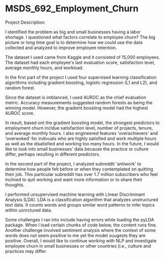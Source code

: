 # MSDS_692_Employment_Churn
Project Description:

I identified the problem as big and small businesses having a labor shortage. I questioned what factors correlate to employee churn? The big picture or long time goal is to determine how we could use the data collected and analyzed to improve employee retention.

The dataset I used came from Kaggle and it consisted of 15,000 employees. The dataset had each employee's last evaluation score, satisfaction level, average monthly hours, and workload.

In the first part of the project I used four supervised learning classification algorithms including gradient boosting, logistic regression (L1 and L2), and random forest. 

Since the dataset is imblanced, I used AUROC as the chief evaluation metric. Accuracy measurements suggested random forests as being the winning model. However, the gradient boosting model had the highest AUROC score. 

In result, based ont the gradient boosting model, the strongest predictors to employment churn incldue satisfaction level, number of projects, tenure, and average monthly hours. I also engineered features 'overachievers' and 'overwoked' for indivuals who are highly satisfied and work multiple hours as well as the disatisfied and working too many hours. 
In the future, I would like to look into small businesses' data because the practice or culture differ, perhaps resulting in different predictors.

In the second part of the project, I analyzed subreddit 'antiwork' to determine how people felt before or when they contemplated on quitting their job. This particular subreddit has over 1.7 million subscribers who feel inclined to quit working and want more information or to share their thoughts.

I performed unsupervised machine learning with LInear Discriminant Analysis (LDA). LDA is a classification algorithm that analyzes unstructured text data. It counts words and groups similar word patterns to infer topics within usnrctured data.

Some challenges I ran into include having errors while loading the pyLDA package. When I load certain chunks of code below, the content runs fine. Another challenge involved sentiment analysis where the context of some words does not seem positive to me yet the model suugests they are positive. Overall, I would like to continue working with NLP and investigate employee churn in small businesses or other countries (i.e., culture and practices may differ.
